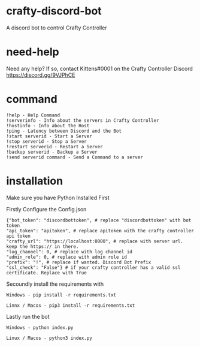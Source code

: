 # crafty-discord-bot
A discord bot to control Crafty Controller

# need-help
Need any help? If so, contact Kittens#0001 on the Crafty Controller Discord https://discord.gg/9VJPhCE

# command
    !help - Help Command
    !serverinfo - Info about the servers in Crafty Controller
    !hostinfo - Info about the Host
    !ping - Latency between Discord and the Bot
    !start serverid - Start a Server
    !stop serverid - Stop a Server
    !restart serverid - Restart a Server
    !backup serverid - Backup a Server
    !send serverid command - Send a Command to a server

# installation
Make sure you have Python Installed First

Firstly Configure the Config.json

    {"bot_token": "discordbottoken", # replace "discordbottoken" with bot token
    "api_token": "apitoken", # replace apitoken with the crafty controller api token
    "crafty_url": "https://localhost:8000", # replace with server url. keep the https:// in there.
    "log_channel": 0, # replace with log channel id
    "admin_role": 0, # replace with admin role id
    "prefix": "!", # replace if wanted. Discord Bot Prefix
    "ssl_check": "False"} # if your crafty controller has a valid ssl certificate. Replace with True
    
Secoundly install the requirements with
    
    Windows - pip install -r requirements.txt
    
    Linnx / Macos - pip3 install -r requirements.txt
    
Lastly run the bot 
    
    Windows - python index.py
    
    Linux / Macos - python3 index.py
   
    
